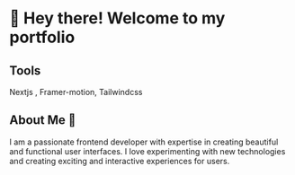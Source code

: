 # 👋 Hey there! Welcome to my portfolio

## Tools

Nextjs , Framer-motion, Tailwindcss

## About Me 🌟

I am a passionate frontend developer with expertise in creating beautiful and functional user interfaces. I love experimenting with new technologies and creating exciting and interactive experiences for users.
